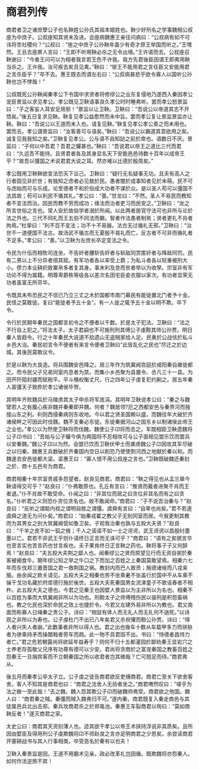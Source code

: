 # 商君列传

商君者卫之诸庶孽公子也名鞅姓公孙氏其祖本姬姓也。鞅少好刑名之学事魏相公叔座为中庶子。公叔座知其贤未及进。会座病魏惠王亲往问病曰：“公叔病有如不可讳将柰社稷何？”公叔曰：“座之中庶子公孙鞅年虽少有奇才原王举国而听之。”王嘿然。王且去座屏人言曰：“王即不听用鞅必杀之无令出境。”王许诺而去。公叔座召鞅谢曰：“今者王问可以为相者我言若王色不许我。我方先君後臣因谓王即弗用鞅当杀之。王许我。汝可疾去矣且见禽。”鞅曰：“彼王不能用君之言任臣又安能用君之言杀臣乎？”卒不去。惠王既去而谓左右曰：“公叔病甚悲乎欲令寡人以国听公孙鞅也岂不悖哉！”

公叔既死公孙鞅闻秦孝公下令国中求贤者将修缪公之业东复侵地乃遂西入秦因孝公宠臣景监以求见孝公。孝公既见卫鞅语事良久孝公时时睡弗听。罢而孝公怒景监曰：“子之客妄人耳安足用邪！”景监以让卫鞅。卫鞅曰：“吾说公以帝道其志不开悟矣。”後五日复求见鞅。鞅复见孝公益愈然而未中旨。罢而孝公复让景监景监亦让鞅。鞅曰：“吾说公以王道而未入也。请复见鞅。”鞅复见孝公孝公善之而未用也。罢而去。孝公谓景监曰：“汝客善可与语矣。”鞅曰：“吾说公以霸道其意欲用之矣。诚复见我我知之矣。”卫鞅复见孝公。公与语不自知跶之前於席也。语数日不厌。景监曰：“子何以中吾君？吾君之驩甚也。”鞅曰：“吾说君以帝王之道比三代而君曰：“久远吾不能待。且贤君者各及其身显名天下安能邑邑待数十百年以成帝王乎？”故吾以彊国之术说君君大说之耳。然亦难以比德於殷周矣。”

孝公既用卫鞅鞅欲变法恐天下议己。卫鞅曰：“疑行无名疑事无功。且夫有高人之行者固见非於世；有独知之虑者必见敖於民。愚者闇於成事知者见於未萌。民不可与虑始而可与乐成。论至德者不和於俗成大功者不谋於众。是以圣人苟可以彊国不法其故；苟可以利民不循其礼。”孝公曰：“善。”甘龙曰：“不然。圣人不易民而教知者不变法而治。因民而教不劳而成功；缘法而治者吏习而民安之。”卫鞅曰：“龙之所言世俗之言也。常人安於故俗学者溺於所闻。以此两者居官守法可也非所与论於法之外也。三代不同礼而王五伯不同法而霸。智者作法愚者制焉；贤者更礼不肖者拘焉。”杜挚曰：“利不百不变法；功不十不易器。法古无过循礼无邪。”卫鞅曰：“治世不一道便国不法古。故汤武不循古而王夏殷不易礼而亡。反古者不可非而循礼者不足多。”孝公曰：“善。”以卫鞅为左庶长卒定变法之令。

令民为什伍而相牧司连坐。不告奸者腰斩告奸者与斩敌同赏匿奸者与降敌同罚。民有二男以上不分异者倍其赋。有军功者各以率受上爵；为私斗者各以轻重被刑大小。僇力本业耕织致粟帛多者复其身。事末利及怠而贫者举以为收孥。宗室非有军功论不得为属籍。明尊卑爵秩等级各以差次名田宅臣妾衣服以家次。有功者显荣无功者虽富无所芬华。

令既具未布恐民之不信已乃立三丈之木於国都市南门募民有能徙置北门者予十金。民怪之莫敢徙。复曰“能徙者予五十金”。有一人徙之辄予五十金以明不欺。卒下令。

令行於民期年秦民之国都言初令之不便者以千数。於是太子犯法。卫鞅曰：“法之不行自上犯之。”将法太子。太子君嗣也不可施刑刑其傅公子虔黥其师公孙贾。明日秦人皆趋令。行之十年秦民大说道不拾遗山无盗贼家给人足。民勇於公战怯於私斗乡邑大治。秦民初言令不便者有来言令便者卫鞅曰“此皆乱化之民也”尽迁之於边城。其後民莫敢议令。

於是以鞅为大良造。将兵围魏安邑降之。居三年作为筑冀阙宫庭於咸阳秦自雍徙都之。而令民父子兄弟同室内息者为禁。而集小乡邑聚为县置令、丞凡三十一县。为田开阡陌封疆而赋税平。平斗桶权衡丈尺。行之四年公子虔复犯约劓之。居五年秦人富彊天子致胙於孝公诸侯毕贺。

其明年齐败魏兵於马陵虏其太子申杀将军庞涓。其明年卫鞅说孝公曰：“秦之与魏譬若人之有腹心疾非魏并秦秦即并魏。何者？魏居领?厄之西都安邑与秦界河而独擅山东之利。利则西侵秦病则东收地。今以君之贤圣国赖以盛。而魏往年大破於齐诸侯畔之可因此时伐魏。魏不支秦必东徙。东徙秦据河山之固东乡以制诸侯此帝王之业也。”孝公以为然使卫鞅将而伐魏。魏使公子卬将而击之。军既相距卫鞅遗魏将公子卬书曰：“吾始与公子驩今俱为两国将不忍相攻可与公子面相见盟乐饮而罢兵以安秦魏。”魏公子卬以为然。会盟已饮而卫鞅伏甲士而袭虏魏公子卬因攻其军尽破之以归秦。魏惠王兵数破於齐秦国内空日以削恐乃使使割河西之地献於秦以和。而魏遂去安邑徙都大梁。梁惠王曰：“寡人恨不用公叔座之言也。”卫鞅既破魏还秦封之於、商十五邑号为商君。

商君相秦十年宗室贵戚多怨望者。赵良见商君。商君曰：“鞅之得见也从孟兰皋今鞅请得交可乎？”赵良曰：“仆弗敢原也。孔丘有言曰：“推贤而戴者进聚不肖而王者退。”仆不肖故不敢受命。仆闻之曰：“非其位而居之曰贪位非其名而有之曰贪名。”仆听君之义则恐仆贪位贪名也。故不敢闻命。”商君曰：“子不说吾治秦与？”赵良曰：“反听之谓聪内视之谓明自胜之谓彊。虞舜有言曰：“自卑也尚矣。”君不若道虞舜之道无为问仆矣。”商君曰：“始秦戎翟之教父子无别同室而居。今我更制其教而为其男女之别大筑冀阙营如鲁卫矣。子观我治秦也孰与五羖大夫贤？”赵良曰：“千羊之皮不如一狐之掖；千人之诺诺不如一士之谔谔。武王谔谔以昌殷纣墨墨以亡。君若不非武王乎则仆请终日正言而无诛可乎？”商君曰：“语有之矣貌言华也至言实也苦言药也甘言疾也。夫子果肯终日正言鞅之药也。鞅将事子子又何辞焉！”赵良曰：“夫五羖大夫荆之鄙人也。闻秦缪公之贤而原望见行而无资自粥於秦客被褐食牛。期年缪公知之举之牛口之下而加之百姓之上秦国莫敢望焉。相秦六七年而东伐郑三置晋国之君一救荆国之祸。教封内而巴人致贡；施德诸侯而八戎来服。由余闻之款关请见。五羖大夫之相秦也劳不坐乘暑不张盖行於国中不从车乘不操干戈功名藏於府库德行施於後世。五羖大夫死秦国男女流涕童子不歌谣舂者不相杵。此五羖大夫之德也。今君之见秦王也因嬖人景监以为主非所以为名也。相秦不以百姓为事而大筑冀阙非所以为功也。刑黥太子之师傅残伤民以骏刑是积怨畜祸也。教之化民也深於命民之效上也捷於令。今君又左建外易非所以为教也。君又南面而称寡人日绳秦之贵公子。诗曰：“相鼠有体人而无礼人而无礼何不遄死。”以诗观之非所以为寿也。公子虔杜门不出已八年矣君又杀祝懽而黥公孙贾。诗曰：“得人者兴失人者崩。”此数事者非所以得人也。君之出也後车十数从车载甲多力而骈胁者为骖乘持矛而操闟戟者旁车而趋。此一物不具君固不出。书曰：“恃德者昌恃力者亡。”君之危若朝露尚将欲延年益寿乎？则何不归十五都灌园於鄙劝秦王显岩穴之士养老存孤敬父兄序有功尊有德可以少安。君尚将贪商於之富宠秦国之教畜百姓之怨秦王一旦捐宾客而不立朝秦国之所以收君者岂其微哉？亡可翘足而待。”商君弗从。

後五月而秦孝公卒太子立。公子虔之徒告商君欲反吏捕商君。商君亡至关下欲舍客舍。客人不知其是商君也曰：“商君之法舍人无验者坐之。”商君喟然叹曰：“嗟乎为法之敝一至此哉！”去之魏。魏人怨其欺公子卬而破魏师弗受。商君欲之他国。魏人曰：“商君秦之贼。秦彊而贼入魏弗归不可。”遂内秦。商君既复入秦走商邑与其徒属邑兵北出击郑。秦兵攻商君杀之於郑黾池。秦惠王车裂商君以徇曰：“莫如商鞅反者！”遂灭商君之家。

太史公曰：商君其天资刻薄人也。迹其欲干孝公以帝王术挟持浮说非其质矣。且所因由嬖臣及得用刑公子虔欺魏将卬不师赵良之言亦足明商君之少恩矣。余尝读商君开塞耕战书与其人行事相类。卒受恶名於秦有以也夫！

卫鞅入秦景监是因。王道不用霸术见亲。政必改革礼岂因循。既欺魏将亦怨秦人。如何作法逆旅不宾！

